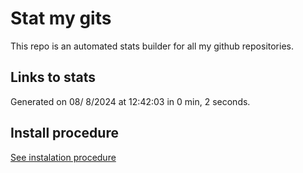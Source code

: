 # Stat my gits

This repo is an automated stats builder for all my github repositories.

## Links to stats


Generated on 08/ 8/2024 at 12:42:03 in 0 min, 2 seconds.

## Install procedure

[See instalation procedure](./src/install.md)

